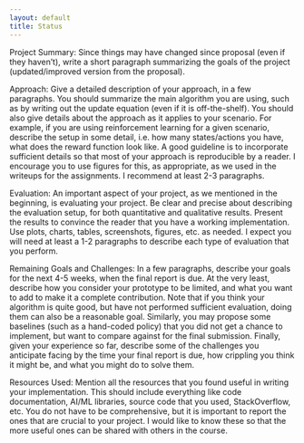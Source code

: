 ```yaml
---
layout: default
title: Status
---
```


Project Summary: Since things may have changed since proposal (even if they haven’t), write a short
paragraph summarizing the goals of the project (updated/improved version from the proposal).

Approach: Give a detailed description of your approach, in a few paragraphs. You should summarize the
main algorithm you are using, such as by writing out the update equation (even if it is off-the-shelf). You
should also give details about the approach as it applies to your scenario. For example, if you are using
reinforcement learning for a given scenario, describe the setup in some detail, i.e. how many states/actions
you have, what does the reward function look like. A good guideline is to incorporate sufficient details so
that most of your approach is reproducible by a reader. I encourage you to use figures for this, as appropriate,
as we used in the writeups for the assignments. I recommend at least 2-3 paragraphs.

Evaluation: An important aspect of your project, as we mentioned in the beginning, is evaluating your
project. Be clear and precise about describing the evaluation setup, for both quantitative and qualitative
results. Present the results to convince the reader that you have a working implementation. Use plots, charts,
tables, screenshots, figures, etc. as needed. I expect you will need at least a 1-2 paragraphs to describe each
type of evaluation that you perform.

Remaining Goals and Challenges: In a few paragraphs, describe your goals for the next 4-5 weeks, when
the final report is due. At the very least, describe how you consider your prototype to be limited, and what
you want to add to make it a complete contribution. Note that if you think your algorithm is quite good,
but have not performed sufficient evaluation, doing them can also be a reasonable goal. Similarly, you may
propose some baselines (such as a hand-coded policy) that you did not get a chance to implement, but
want to compare against for the final submission. Finally, given your experience so far, describe some of the
challenges you anticipate facing by the time your final report is due, how crippling you think it might be,
and what you might do to solve them.

Resources Used: Mention all the resources that you found useful in writing your implementation. This should
include everything like code documentation, AI/ML libraries, source code that you used, StackOverflow, etc.
You do not have to be comprehensive, but it is important to report the ones that are crucial to your project. I
would like to know these so that the more useful ones can be shared with others in the course.

